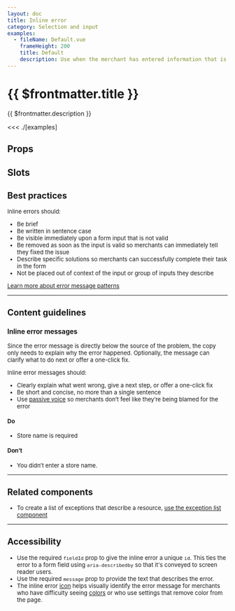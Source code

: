 ```yaml
---
layout: doc
title: Inline error
category: Selection and input
examples:
  - fileName: Default.vue
    frameHeight: 200
    title: Default
    description: Use when the merchant has entered information that is not valid into multiple fields inside of a form, or needs to be displayed in a non-standard position in the form layout.
---
```


# {{ $frontmatter.title }}

<Lede>

{{ $frontmatter.description }}

</Lede>

<Examples>

<<< ./[examples]

</Examples>

## Props

<PropsTable />

## Slots

<SlotsTable />

<div style="font-size: 0.8125rem">

## Best practices

Inline errors should:

- Be brief
- Be written in sentence case
- Be visible immediately upon a form input that is not valid
- Be removed as soon as the input is valid so merchants can immediately tell they fixed the issue
- Describe specific solutions so merchants can successfully complete their task in the form
- Not be placed out of context of the input or group of inputs they describe

[Learn more about error message patterns](https://polaris.shopify.com/patterns/error-messages#form-validation)

---

## Content guidelines

### Inline error messages

Since the error message is directly below the source of the problem, the copy only needs to explain why the error happened. Optionally, the message can clarify what to do next or offer a one-click fix.

Inline error messages should:

- Clearly explain what went wrong, give a next step, or offer a one-click fix
- Be short and concise, no more than a single sentence
- Use [passive voice](https://polaris.shopify.com/content/grammar-and-mechanics) so merchants don’t feel like they’re being blamed for the error

<DoDont>

#### Do

- Store name is required

#### Don’t

- You didn’t enter a store name.

</DoDont>

---

## Related components

- To create a list of exceptions that describe a resource, [use the exception list component](/components/ExceptionList)

---

## Accessibility

- Use the required `fieldId` prop to give the inline error a unique `id`. This ties the error to a form field using `aria-describedby` so that it's conveyed to screen reader users.
- Use the required `message` prop to provide the text that describes the error.
- The inline error [icon](https://polaris.shopify.com/design/icons) helps visually identify the error message for merchants who have difficulty seeing [colors](https://polaris.shopify.com/design/colors) or who use settings that remove color from the page.

</div>
